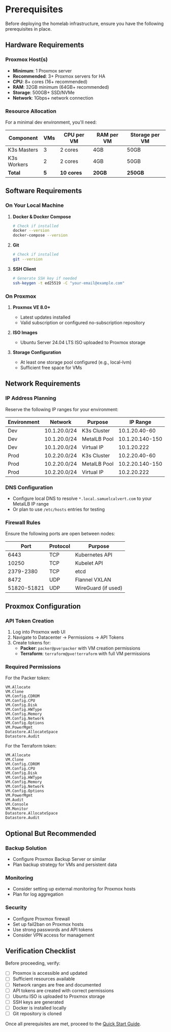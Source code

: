 # Prerequisites

Before deploying the homelab infrastructure, ensure you have the following prerequisites in place.

## Hardware Requirements

### Proxmox Host(s)

- **Minimum**: 1 Proxmox server
- **Recommended**: 3+ Proxmox servers for HA
- **CPU**: 8+ cores (16+ recommended)
- **RAM**: 32GB minimum (64GB+ recommended)
- **Storage**: 500GB+ SSD/NVMe
- **Network**: 1Gbps+ network connection

### Resource Allocation

For a minimal dev environment, you'll need:

| Component | VMs | CPU per VM | RAM per VM | Storage per VM |
|-----------|-----|------------|------------|----------------|
| K3s Masters | 3 | 2 cores | 4GB | 50GB |
| K3s Workers | 2 | 2 cores | 4GB | 50GB |
| **Total** | **5** | **10 cores** | **20GB** | **250GB** |

## Software Requirements

### On Your Local Machine

1. **Docker & Docker Compose**
   ```bash
   # Check if installed
   docker --version
   docker-compose --version
   ```

2. **Git**
   ```bash
   # Check if installed
   git --version
   ```

3. **SSH Client**
   ```bash
   # Generate SSH key if needed
   ssh-keygen -t ed25519 -C "your-email@example.com"
   ```

### On Proxmox

1. **Proxmox VE 8.0+**
   - Latest updates installed
   - Valid subscription or configured no-subscription repository

2. **ISO Images**
   - Ubuntu Server 24.04 LTS ISO uploaded to Proxmox storage

3. **Storage Configuration**
   - At least one storage pool configured (e.g., local-lvm)
   - Sufficient free space for VMs

## Network Requirements

### IP Address Planning

Reserve the following IP ranges for your environment:

| Environment | Network | Purpose | IP Range |
|-------------|---------|---------|----------|
| Dev | 10.1.20.0/24 | K3s Cluster | 10.1.20.40-60 |
| Dev | 10.1.20.0/24 | MetalLB Pool | 10.1.20.140-150 |
| Dev | 10.1.20.0/24 | Virtual IP | 10.1.20.222 |
| Prod | 10.2.20.0/24 | K3s Cluster | 10.2.20.40-60 |
| Prod | 10.2.20.0/24 | MetalLB Pool | 10.2.20.140-150 |
| Prod | 10.2.20.0/24 | Virtual IP | 10.2.20.222 |

### DNS Configuration

- Configure local DNS to resolve `*.local.samuelcalvert.com` to your MetalLB IP range
- Or plan to use `/etc/hosts` entries for testing

### Firewall Rules

Ensure the following ports are open between nodes:

| Port | Protocol | Purpose |
|------|----------|---------|
| 6443 | TCP | Kubernetes API |
| 10250 | TCP | Kubelet API |
| 2379-2380 | TCP | etcd |
| 8472 | UDP | Flannel VXLAN |
| 51820-51821 | UDP | WireGuard (if used) |

## Proxmox Configuration

### API Token Creation

1. Log into Proxmox web UI
2. Navigate to Datacenter → Permissions → API Tokens
3. Create tokens for:
   - **Packer**: `packer@pve!packer` with VM creation permissions
   - **Terraform**: `terraform@pve!terraform` with full VM permissions

### Required Permissions

For the Packer token:
```
VM.Allocate
VM.Clone
VM.Config.CDROM
VM.Config.CPU
VM.Config.Disk
VM.Config.HWType
VM.Config.Memory
VM.Config.Network
VM.Config.Options
VM.PowerMgmt
Datastore.AllocateSpace
Datastore.Audit
```

For the Terraform token:
```
VM.Allocate
VM.Clone
VM.Config.CDROM
VM.Config.CPU
VM.Config.Disk
VM.Config.HWType
VM.Config.Memory
VM.Config.Network
VM.Config.Options
VM.PowerMgmt
VM.Audit
VM.Console
VM.Monitor
Datastore.AllocateSpace
Datastore.Audit
```

## Optional But Recommended

### Backup Solution

- Configure Proxmox Backup Server or similar
- Plan backup strategy for VMs and persistent data

### Monitoring

- Consider setting up external monitoring for Proxmox hosts
- Plan for log aggregation

### Security

- Configure Proxmox firewall
- Set up fail2ban on Proxmox hosts
- Use strong passwords and API tokens
- Consider VPN access for management

## Verification Checklist

Before proceeding, verify:

- [ ] Proxmox is accessible and updated
- [ ] Sufficient resources available
- [ ] Network ranges are free and documented
- [ ] API tokens are created with correct permissions
- [ ] Ubuntu ISO is uploaded to Proxmox storage
- [ ] SSH keys are generated
- [ ] Docker is installed locally
- [ ] Git repository is cloned

Once all prerequisites are met, proceed to the [Quick Start Guide](quick-start.md).